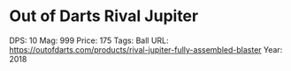 # Out of Darts Rival Jupiter

DPS: 10
Mag: 999
Price: 175
Tags: Ball
URL: https://outofdarts.com/products/rival-jupiter-fully-assembled-blaster
Year: 2018